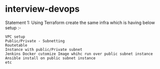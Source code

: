 # interview-devops
Statement 1:
Using Terraform create the same infra which is having below setup :-
```
VPC setup
Public/Private - Subnetting
Routetable
Instance with public/Private subnet
Jenkins Docker cutomize Image whihc run over public subnet instance
Ansible install on public subnet instance
etc
```





